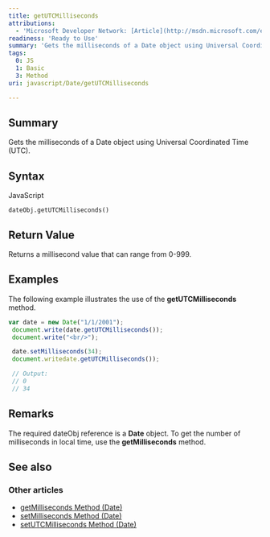 ```yaml
---
title: getUTCMilliseconds
attributions:
  - 'Microsoft Developer Network: [Article](http://msdn.microsoft.com/en-us/library/ie/tkx22wzs(v=vs.94).aspx)'
readiness: 'Ready to Use'
summary: 'Gets the milliseconds of a Date object using Universal Coordinated Time (UTC).'
tags:
  0: JS
  1: Basic
  3: Method
uri: javascript/Date/getUTCMilliseconds

---
```

## Summary

Gets the milliseconds of a Date object using Universal Coordinated Time (UTC).

## Syntax

<span class="language">JavaScript</span>

    dateObj.getUTCMilliseconds()

## Return Value

Returns a millisecond value that can range from 0-999.

## Examples

The following example illustrates the use of the **getUTCMilliseconds** method.

``` js
var date = new Date("1/1/2001");
 document.write(date.getUTCMilliseconds());
 document.write("<br/>");

 date.setMilliseconds(34);
 document.writedate.getUTCMilliseconds());

 // Output:
 // 0
 // 34
```

## Remarks

The required dateObj reference is a **Date** object. To get the number of milliseconds in local time, use the **getMilliseconds** method.

## See also

### Other articles

-   [getMilliseconds Method (Date)](/javascript/Date/getMilliseconds)
-   [setMilliseconds Method (Date)](/javascript/Date/setMilliseconds)
-   [setUTCMilliseconds Method (Date)](/javascript/Date/setUTCMilliseconds)

